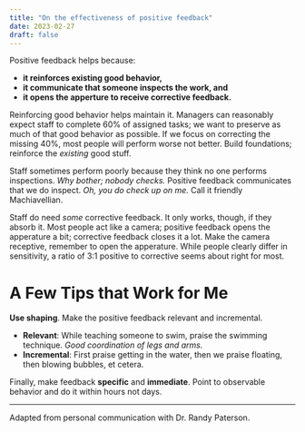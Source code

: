 ```yaml
---
title: "On the effectiveness of positive feedback"
date: 2023-02-27
draft: false
---
```


Positive feedback helps because:

- **it reinforces existing good behavior,**
- **it communicate that someone inspects the work, and**
- **it opens the apperture to receive corrective feedback.**

Reinforcing good behavior helps maintain it. Managers can reasonably expect staff to complete 60% of assigned tasks; we want to preserve as much of that good behavior as possible. If we focus on correcting the missing 40%, most people will perform worse not better. Build foundations; reinforce the _existing_ good stuff.

Staff sometimes perform poorly because they think no one performs inspections. _Why bother; nobody checks._ Positive feedback communicates that we do inspect. _Oh, you do check up on me._ Call it friendly Machiavellian.

Staff do need _some_ corrective feedback. It only works, though, if they absorb it. Most people act like a camera; positive feedback opens the apperature a bit; corrective feedback closes it a lot. Make the camera receptive, remember to open the apperature. While people clearly differ in sensitivity, a ratio of 3:1 positive to corrective seems about right for most.

# A Few Tips that Work for Me

**Use shaping**.  Make the positive feedback relevant and incremental.

* **Relevant**: While teaching someone to swim, praise the swimming technique. _Good coordination of legs and arms._
* **Incremental**: First praise getting in the water, then we praise floating, then blowing bubbles, et cetera.

Finally, make feedback **specific** and **immediate**. Point to observable behavior and do it within hours not days.

---

Adapted from personal communication with Dr. Randy Paterson.

